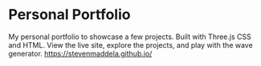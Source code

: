 # Personal Portfolio
My personal portfolio to showcase a few projects. Built with Three.js CSS and HTML. View the live site, explore the projects, and play with the wave generator.
https://stevenmaddela.github.io/
